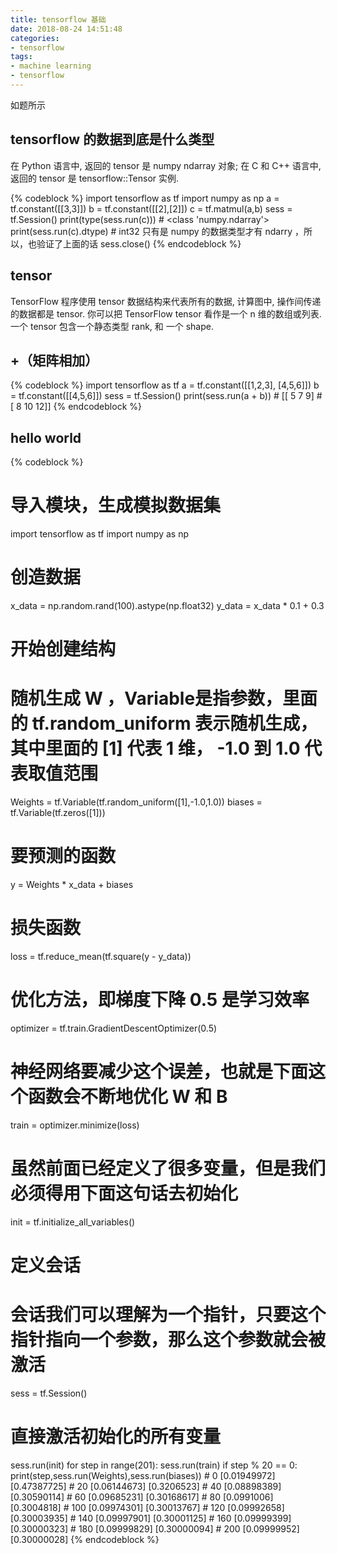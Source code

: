 ```yaml
---
title: tensorflow 基础
date: 2018-08-24 14:51:48
categories:
- tensorflow
tags:
- machine learning
- tensorflow
---
```

如题所示

<!-- more -->

## tensorflow 的数据到底是什么类型

在 Python 语言中, 返回的 tensor 是 numpy ndarray 对象; 在 C 和 C++ 语言中, 返回的 tensor 是 tensorflow::Tensor 实例.

{% codeblock %}
import tensorflow as tf
import numpy as np
a = tf.constant([[3,3]])
b = tf.constant([[2],[2]])
c = tf.matmul(a,b)
sess = tf.Session()
print(type(sess.run(c)))
	# <class 'numpy.ndarray'>
print(sess.run(c).dtype)
	# int32 只有是 numpy 的数据类型才有 ndarry ，所以，也验证了上面的话
sess.close()
{% endcodeblock %}

## tensor

TensorFlow 程序使用 tensor 数据结构来代表所有的数据, 计算图中, 操作间传递的数据都是 tensor. 你可以把 TensorFlow tensor 看作是一个 n 维的数组或列表. 一个 tensor 包含一个静态类型 rank, 和 一个 shape. 

## +（矩阵相加）

{% codeblock %}
import tensorflow as tf
a = tf.constant([[1,2,3],
				 [4,5,6]])
b = tf.constant([[4,5,6]])
sess = tf.Session()
print(sess.run(a + b))
	# [[ 5  7  9]
	#	[ 8 10 12]]
{% endcodeblock %}

## hello world

{% codeblock %}
# 导入模块，生成模拟数据集
import tensorflow as tf
import numpy as np

# 创造数据
x_data = np.random.rand(100).astype(np.float32)
y_data = x_data * 0.1 + 0.3

# 开始创建结构
# 随机生成 W ，Variable是指参数，里面的 tf.random_uniform 表示随机生成，其中里面的 [1] 代表 1 维， -1.0 到 1.0 代表取值范围
Weights = tf.Variable(tf.random_uniform([1],-1.0,1.0))
biases = tf.Variable(tf.zeros([1]))

# 要预测的函数
y = Weights * x_data + biases

# 损失函数
loss = tf.reduce_mean(tf.square(y - y_data))

# 优化方法，即梯度下降 0.5 是学习效率
optimizer = tf.train.GradientDescentOptimizer(0.5)
# 神经网络要减少这个误差，也就是下面这个函数会不断地优化 W 和 B
train = optimizer.minimize(loss)

# 虽然前面已经定义了很多变量，但是我们必须得用下面这句话去初始化
init = tf.initialize_all_variables()

# 定义会话
# 会话我们可以理解为一个指针，只要这个指针指向一个参数，那么这个参数就会被激活
sess = tf.Session()
# 直接激活初始化的所有变量
sess.run(init)
for step in range(201):
    sess.run(train)
    if step % 20 == 0:
        print(step,sess.run(Weights),sess.run(biases))
	# 0 [0.01949972] [0.47387725]
	# 20 [0.06144673] [0.3206523]
	# 40 [0.08898389] [0.30590114]
	# 60 [0.09685231] [0.30168617]
	# 80 [0.0991006] [0.3004818]
	# 100 [0.09974301] [0.30013767]
	# 120 [0.09992658] [0.30003935]
	# 140 [0.09997901] [0.30001125]
	# 160 [0.09999399] [0.30000323]
	# 180 [0.09999829] [0.30000094]
	# 200 [0.09999952] [0.30000028]	
{% endcodeblock %}